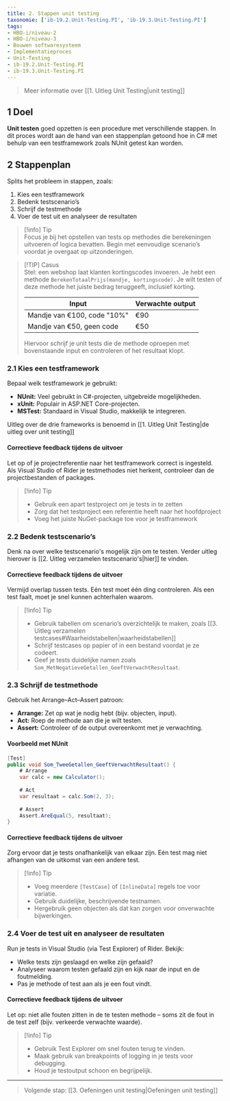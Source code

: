 ```yaml
---
title: 2. Stappen unit testing
taxonomie: ['ib-19.2.Unit-Testing.PI', 'ib-19.3.Unit-Testing.PI']
tags:
- HBO-i/niveau-2
- HBO-i/niveau-3
- Bouwen softwaresysteem
- Implementatieproces
- Unit-Testing
- ib-19.2.Unit-Testing.PI
- ib-19.3.Unit-Testing.PI
---
```


> Meer informatie over [[1. Uitleg Unit Testing|unit testing]]

## 1 Doel
**Unit testen** goed opzetten is een procedure met verschillende stappen. In dit proces wordt aan de hand van een stappenplan getoond hoe in C# met behulp van een testframework zoals NUnit getest kan worden.

## 2 Stappenplan
Splits het probleem in stappen, zoals:
1. Kies een testframework
2. Bedenk testscenario’s
3. Schrijf de testmethode
4. Voer de test uit en analyseer de resultaten

> [!info] Tip  
> Focus je bij het opstellen van tests op methodes die berekeningen uitvoeren of logica bevatten. Begin met eenvoudige scenario’s voordat je overgaat op uitzonderingen.

> [!TIP] Casus  
> Stel: een webshop laat klanten kortingscodes invoeren. Je hebt een methode `BerekenTotaalPrijs(mandje, kortingscode)`. Je wilt testen of deze methode het juiste bedrag teruggeeft, inclusief korting.
> 
> |Input|Verwachte output|
> |---|---|
> |Mandje van €100, code "10%"|€90|
> |Mandje van €50, geen code|€50|
> 
> Hiervoor schrijf je unit tests die de methode oproepen met bovenstaande input en controleren of het resultaat klopt.

### 2.1 Kies een testframework
Bepaal welk testframework je gebruikt:
- **NUnit:** Veel gebruikt in C#-projecten, uitgebreide mogelijkheden.
- **xUnit:** Populair in ASP.NET Core-projecten.
- **MSTest:** Standaard in Visual Studio, makkelijk te integreren.

Uitleg over de drie frameworks is benoemd in [[1. Uitleg Unit Testing|de uitleg over unit testing]]

#### Correctieve feedback tijdens de uitvoer
Let op of je projectreferentie naar het testframework correct is ingesteld. Als Visual Studio of Rider je testmethodes niet herkent, controleer dan de projectbestanden of packages.

> [!info] Tip
> - Gebruik een apart testproject om je tests in te zetten
> - Zorg dat het testproject een referentie heeft naar het hoofdproject
> - Voeg het juiste NuGet-package toe voor je testframework

### 2.2 Bedenk testscenario’s
Denk na over welke testscenario's mogelijk zijn om te testen. Verder uitleg hierover is [[2. Uitleg verzamelen testscenario's|hier]] te vinden.

#### Correctieve feedback tijdens de uitvoer
Vermijd overlap tussen tests. Eén test moet één ding controleren. Als een test faalt, moet je snel kunnen achterhalen waarom.

> [!info] Tip
> - Gebruik tabellen om scenario’s overzichtelijk te maken, zoals [[3. Uitleg verzamelen testcases#Waarheidstabellen|waarheidstabellen]]
> - Schrijf testcases op papier of in een bestand voordat je ze codeert.
> - Geef je tests duidelijke namen zoals `Som_MetNegatieveGetallen_GeeftVerwachtResultaat`.

### 2.3 Schrijf de testmethode
Gebruik het Arrange–Act–Assert patroon:
- **Arrange:** Zet op wat je nodig hebt (bijv. objecten, input).
- **Act:** Roep de methode aan die je wilt testen.
- **Assert:** Controleer of de output overeenkomt met je verwachting.

#### Voorbeeld met NUnit
```csharp
[Test] 
public void Som_TweeGetallen_GeeftVerwachtResultaat() {   
	# Arrange  
	var calc = new Calculator();    
	 	
	# Act
	var resultaat = calc.Som(2, 3);   
	
	# Assert
	Assert.AreEqual(5, resultaat); 
}
```

#### Correctieve feedback tijdens de uitvoer
Zorg ervoor dat je tests onafhankelijk van elkaar zijn. Eén test mag niet afhangen van de uitkomst van een andere test.

> [!info] Tip
> - Voeg meerdere `[TestCase]` of `[InlineData]` regels toe voor variatie.
> - Gebruik duidelijke, beschrijvende testnamen.
> - Hergebruik geen objecten als dat kan zorgen voor onverwachte bijwerkingen.

### 2.4 Voer de test uit en analyseer de resultaten
Run je tests in Visual Studio (via Test Explorer) of Rider. Bekijk:
- Welke tests zijn geslaagd en welke zijn gefaald?
- Analyseer waarom testen gefaald zijn en kijk naar de input en de foutmelding.
- Pas je methode of test aan als je een fout vindt.

#### Correctieve feedback tijdens de uitvoer
Let op: niet alle fouten zitten in de te testen methode – soms zit de fout in de test zelf (bijv. verkeerde verwachte waarde).

> [!info] Tip
> - Gebruik Test Explorer om snel fouten terug te vinden.
> - Maak gebruik van breakpoints of logging in je tests voor debugging.
> - Houd je testoutput schoon en begrijpelijk.

---

> Volgende stap: [[3. Oefeningen unit testing|Oefeningen unit testing]]
